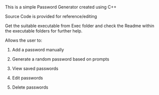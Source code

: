 This is a simple Password Generator created using C++

Source Code is provided for reference/editing

Get the suitable executable from Exec folder and check the Readme within the executable folders for further help.

Allows the user to:

1) Add a password manually

2) Generate a random password based on prompts

3) View saved passwords

4) Edit passwords

5) Delete passwords

